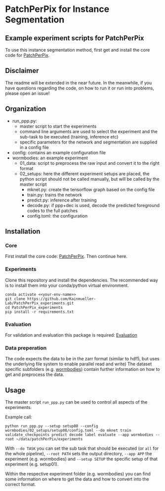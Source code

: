 # PatchPerPix for Instance Segmentation

## Example experiment scripts for PatchPerPix
To use this instance segmentation method, first get and install the core code for [PatchPerPix](https://github.com/Kainmueller-Lab/PatchPerPix).

## Disclaimer

The readme will be extended in the near future.
In the meanwhile, if you have questions regarding the code, on how to run it or run into problems, please open an issue!


## Organization
- run_ppp.py:
  - master script to start the experiments
  - command line arguments are used to select the experiment and the sub-task to be executed (training, inference etc)
  - specific parameters for the network and segmentation are supplied in a config file
- config: contains an example configuration file
- wormbodies: an example experiment
  - 01_data: script to preprocess the raw input and convert it to the right format
  - 02_setups: here the different experiment setups are placed, the python script should not be called manually, but will be called by the master script
    - mknet.py: create the tensorflow graph based on the config file
    - train.py: trains the network
    - predict.py: inference after training
    - decode.py: if ppp+dec is used, decode the predicted foreground codes to the full patches
    - config.toml: the configuration

## Installation

### Core
First install the core code: [PatchPerPix](https://github.com/Kainmueller-Lab/PatchPerPix).
Then continue here.

### Experiments
Clone this repository and install the dependencies.
The recommended way is to install them into your conda/python virtual environment.

```
conda activate <<your-env-name>>
git clone https://github.com/Kainmueller-Lab/PatchPerPix_experiments.git
cd PatchPerPix_experiments
pip install -r requirements.txt
```

### Evaluation

For validation and evaluation this package is required:
[Evaluation](https://github.com/Kainmueller-Lab/evaluate-instance-segmentation)


### Data preperation

The code expects the data to be in the zarr format (similar to hdf5, but uses the underlying file system to enable parallel read and write)
The dataset specific subfolders (e.g. [wormbodies](wormbodies)) contain further information on how to get and preprocess the data.


## Usage
The master script `run_ppp.py` can be used to control all aspects of the experiments.

Example call:
```
python run_ppp.py --setup setup08 --config wormbodies/02_setups/setup08/config.toml --do mknet train validate_checkpoints predict decode label evaluate --app wormbodies --root ~/data/patchPerPix/experiments
```

With `--do TASK` you can set the sub task that should be executed (or `all` for the whole pipeline), `--root PATH` sets the output directory, `--app APP` the experiment (e.g. wormbodies) and `--setup SETUP` the specific setup of that experiment (e.g. setup01).

Within the respective experiment folder (e.g. wormbodies) you can find some information on where to get the data and how to convert into the correct format.
